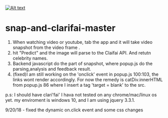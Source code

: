 [![Alt text](https://github.com/nicoodakp/snap-and-clarifai-master/blob/master/128.png?raw=true)](https://youtu.be/c0L_1zuz5jU)

# snap-and-clarifai-master

1. When watching video or youtube, tab the app and it will take video snapshot from the video frame .
2. hit "Predict" and the image will parse to the Claifai API. And retutn celebrity names.
3. Backend javascript do the part of snapshot, where popup.js do the parsing,analysis and feedback result.
4. (fixed)I am still working on the 'onclick' event in popup.js 100:103, the links wont render accordingly. For now the remedy is catDiv.innerHTML from popup.js 86 where I insert a tag 'target =  blank' to the src.

p.s: I should have clari'fai' I hava not tested on any chrome/mac/linux os yet. my enviroment is windows 10, and I am using jquery 3.3.1.

9/20/18 - fixed the dynamic on.click event
          and some css changes
